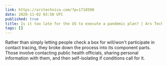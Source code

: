 ```yaml
---
link: https://arstechnica.com/?p=1718598
date: 2020-11-02 03:50 UTC
published: true
title: Is it too late for the US to execute a pandemic plan? | Ars Technica
tags: []
---
```


Rather than simply letting people check a box for will/won't participate in contact tracing, they broke down the process into its component parts. Those involve contacting public health officials, sharing personal information with them, and then self-isolating if conditions call for it.
